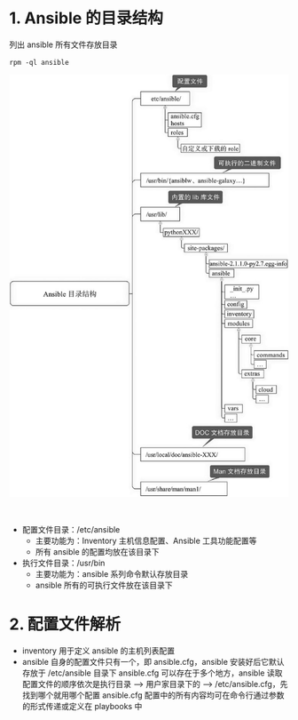 # 1. Ansible 的目录结构

列出 ansible 所有文件存放目录

```
rpm -ql ansible
```

![img](assets/epub_845384_25.jpeg)

​	

- 配置文件目录：/etc/ansible
  - 主要功能为：Inventory 主机信息配置、Ansible 工具功能配置等
  - 所有 ansible 的配置均放在该目录下
- 执行文件目录：/usr/bin
  - 主要功能为：ansible 系列命令默认存放目录
  - ansible 所有的可执行文件放在该目录下



# 2. 配置文件解析

- inventory 用于定义 ansible 的主机列表配置
- ansible 自身的配置文件只有一个，即 ansible.cfg，ansible 安装好后它默认存放于 /etc/ansible 目录下
  ansible.cfg 可以存在于多个地方，ansible 读取配置文件的顺序依次是执行目录 --> 用户家目录下的 --> /etc/ansible.cfg，先找到哪个就用哪个配置
  ansible.cfg 配置中的所有内容均可在命令行通过参数的形式传递或定义在 playbooks 中
